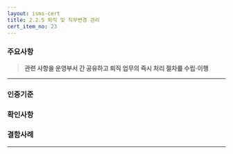 ```yaml
---
layout: isms-cert
title: 2.2.5 퇴직 및 직무변경 관리
cert_item_no: 23
---
```



### 주요사항  
> **관련 사항을 운영부서 간 공유하고 퇴직 업무의 즉시 처리 절차를 수립‧이행**

---  

### 인증기준


### 확인사항


### 결함사례


---

